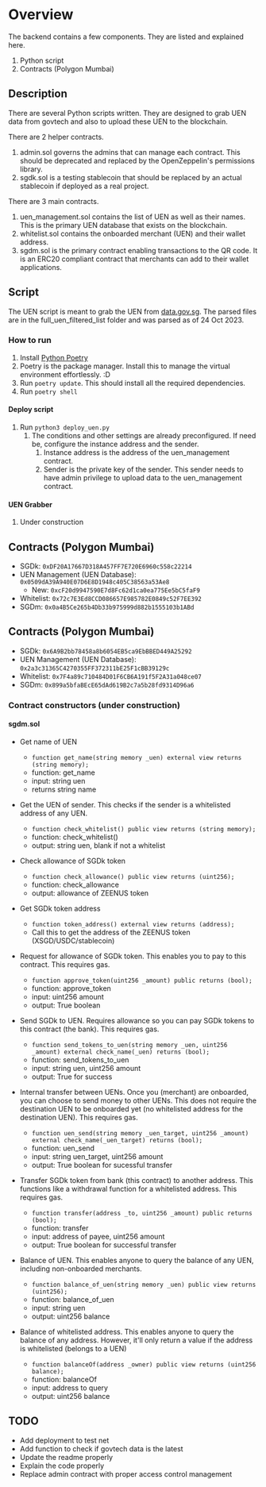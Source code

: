 # Overview
The backend contains a few components. They are listed and explained here.
1. Python script
1. Contracts (Polygon Mumbai)

## Description

There are several Python scripts written. They are designed to grab UEN data from govtech and also to upload these UEN to the blockchain. 

There are 2 helper contracts.
1. admin.sol governs the admins that can manage each contract. This should be deprecated and replaced by the OpenZeppelin's permissions library. 
1. sgdk.sol is a testing stablecoin that should be replaced by an actual stablecoin if deployed as a real project.

There are 3 main contracts. 
1. uen_management.sol contains the list of UEN as well as their names. This is the primary UEN database that exists on the blockchain.
1. whitelist.sol contains the onboarded merchant (UEN) and their wallet address. 
1. sgdm.sol is the primary contract enabling transactions to the QR code. It is an ERC20 compliant contract that merchants can add to their wallet applications. 

## Script
The UEN script is meant to grab the UEN from [data.gov.sg]([data.gov.sg](https://beta.data.gov.sg/collections/2/view)). The parsed files are in the full_uen_filtered_list folder and was parsed as of 24 Oct 2023.

### How to run 
1. Install [Python Poetry](https://python-poetry.org/)
1. Poetry is the package manager. Install this to manage the virtual environment effortlessly. :D
1. Run `poetry update`. This should install all the required dependencies. 
1. Run `poetry shell`

#### Deploy script
1. Run `python3 deploy_uen.py`
   1. The conditions and other settings are already preconfigured. If need be, configure the instance address and the sender. 
      1. Instance address is the address of the uen_management contract.
      1. Sender is the private key of the sender. This sender needs to have admin privilege to upload data to the uen_management contract.

#### UEN Grabber
1. Under construction

## Contracts (Polygon Mumbai)
* SGDk: `0xDF20A17667D318A457FF7E720E6960c558c22214`
* UEN Management (UEN Database): `0x0509dA39A940E07D6E8D1948c405C38563a53Ae8`
  * New: `0xcF20d9947590E7d8Fc62d1ca0ea775Ee5bC5faF9`
* Whitelist: `0x72c7E3Ed8CCD086657E985782E0849c52F7EE392`
* SGDm: `0x0a4B5Ce265b4Db33b975999d882b1555103b1ABd`

## Contracts (Polygon Mumbai)
* SGDk: `0x6A9B2bb78458a8b6054EB5ca9EbBBED449A25292`
* UEN Management (UEN Database): `0x2a3c31365C4270355FF372311bE25F1cBB39129c`
* Whitelist: `0x7F4a89c710484D01F6CB6A191f5F2A31a048ce07`
* SGDm: `0x899a5bfaBEcE65dAd619B2c7a5b28fd9314D96a6`

### Contract constructors (under construction)
#### sgdm.sol
* Get name of UEN
  * `function get_name(string memory _uen) external view returns (string memory);`
  * function: get_name
  * input: string uen
  * returns string name

* Get the UEN of sender. This checks if the sender is a whitelisted address of any UEN. 
  * `function check_whitelist() public view returns (string memory);`
  * function: check_whitelist()
  * output: string uen, blank if not a whitelist

* Check allowance of SGDk token
  * `function check_allowance() public view returns (uint256);`
  * function: check_allowance
  * output: allowance of ZEENUS token

* Get SGDk token address
  * `function token_address() external view returns (address);`
  * Call this to get the address of the ZEENUS token (XSGD/USDC/stablecoin)

* Request for allowance of SGDk token. This enables you to pay to this contract. This requires gas.
  * `function approve_token(uint256 _amount) public returns (bool);`
  * function: approve_token
  * input: uint256 amount
  * output: True boolean

* Send SGDk to UEN. Requires allowance so you can pay SGDk tokens to this contract (the bank). This requires gas.
  * `function send_tokens_to_uen(string memory _uen, uint256 _amount) external check_name(_uen) returns (bool);` 
  * function: send_tokens_to_uen
  * input: string uen, uint256 amount
  * output: True for success

* Internal transfer between UENs. Once you (merchant) are onboarded, you can choose to send money to other UENs. This does not require the destination UEN to be onboarded yet (no whitelisted address for the destination UEN). This requires gas. 
  * `function uen_send(string memory _uen_target, uint256 _amount) external check_name(_uen_target) returns (bool);`
  * function: uen_send
  * input: string uen_target, uint256 amount
  * output: True boolean for sucessful transfer

* Transfer SGDk token from bank (this contract) to another address. This functions like a withdrawal function for a whitelisted address. This requires gas.
  * `function transfer(address _to, uint256 _amount) public returns (bool);`
  * function: transfer
  * input: address of payee, uint256 amount
  * output: True boolean for successful transfer

* Balance of UEN. This enables anyone to query the balance of any UEN, including non-onboarded merchants.
  * `function balance_of_uen(string memory _uen) public view returns (uint256);`
  * function: balance_of_uen
  * input: string uen
  * output: uint256 balance

* Balance of whitelisted address. This enables anyone to query the balance of any address. However, it'll only return a value if the address is whitelisted (belongs to a UEN)
  * `function balanceOf(address _owner) public view returns (uint256 balance);` 
  * function: balanceOf
  * input: address to query
  * output: uint256 balance

## TODO
* Add deployment to test net
* Add function to check if govtech data is the latest
* Update the readme properly
* Explain the code properly
* Replace admin contract with proper access control management
